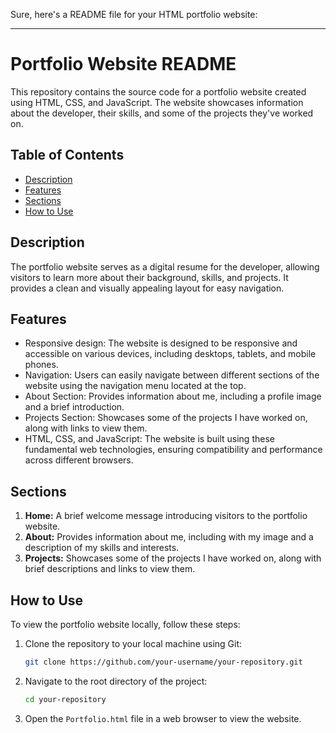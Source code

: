 Sure, here's a README file for your HTML portfolio website:

---

# Portfolio Website README

This repository contains the source code for a portfolio website created using HTML, CSS, and JavaScript. The website showcases information about the developer, their skills, and some of the projects they've worked on.

## Table of Contents

- [Description](#description)
- [Features](#features)
- [Sections](#sections)
- [How to Use](#how-to-use)

## Description

The portfolio website serves as a digital resume for the developer, allowing visitors to learn more about their background, skills, and projects. It provides a clean and visually appealing layout for easy navigation.

## Features

- Responsive design: The website is designed to be responsive and accessible on various devices, including desktops, tablets, and mobile phones.
- Navigation: Users can easily navigate between different sections of the website using the navigation menu located at the top.
- About Section: Provides information about me, including a profile image and a brief introduction.
- Projects Section: Showcases some of the projects I have worked on, along with links to view them.
- HTML, CSS, and JavaScript: The website is built using these fundamental web technologies, ensuring compatibility and performance across different browsers.

## Sections

1. **Home:** A brief welcome message introducing visitors to the portfolio website.
2. **About:** Provides information about me, including with my image and a description of my skills and interests.
3. **Projects:** Showcases some of the projects I have worked on, along with brief descriptions and links to view them.

## How to Use

To view the portfolio website locally, follow these steps:

1. Clone the repository to your local machine using Git:

   ```bash
   git clone https://github.com/your-username/your-repository.git
   ```

2. Navigate to the root directory of the project:

   ```bash
   cd your-repository
   ```

3. Open the `Portfolio.html` file in a web browser to view the website.

